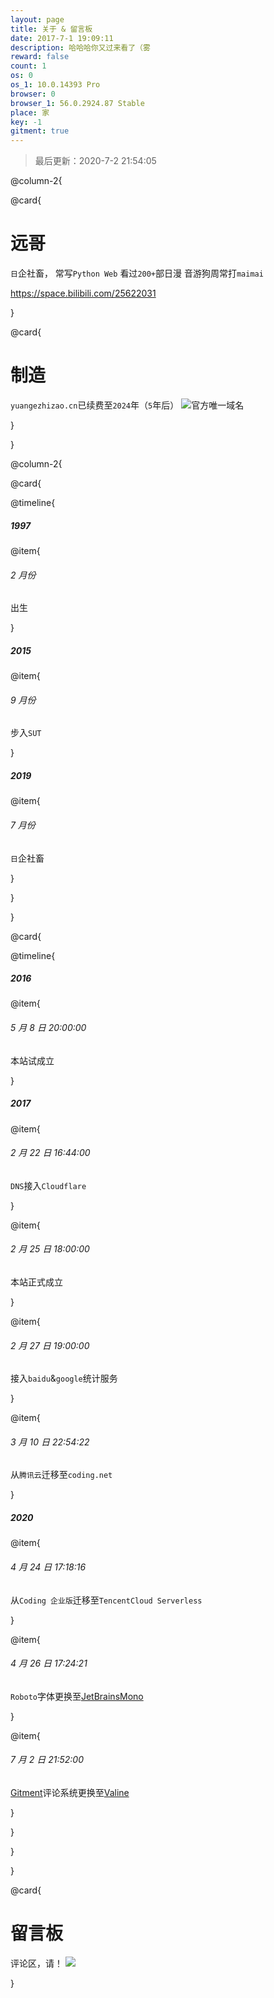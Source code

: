 ```yaml
---
layout: page
title: 关于 & 留言板
date: 2017-7-1 19:09:11
description: 哈哈哈你又过来看了（雾
reward: false
count: 1
os: 0
os_1: 10.0.14393 Pro
browser: 0
browser_1: 56.0.2924.87 Stable
place: 家
key: -1
gitment: true
---
```


<blockquote>最后更新：2020-7-2 21:54:05</blockquote>

@column-2{

@card{

# 远哥
`日`企社畜，
常写`Python Web`
看过`200+`部日漫
音游狗周常打`maimai`

https://space.bilibili.com/25622031

}

@card{

# 制造
`yuangezhizao.cn`已续费至`2024`年（`5`年后）
![官方唯一域名](https://i1.yuangezhizao.cn/Win-10/20190401183620.png!webp)

}

}

@column-2{

@card{

@timeline{

##### 1997

@item{

###### 2 月份

出生

}

##### 2015

@item{

###### 9 月份

步入`SUT`

}

##### 2019

@item{

###### 7 月份

`日`企社畜

}

}

}

@card{

@timeline{

##### 2016

@item{

###### 5 月 8 日 20:00:00

本站试成立

}

##### 2017

@item{

###### 2 月 22 日 16:44:00

`DNS`接入`Cloudflare`

}

@item{

###### 2 月 25 日 18:00:00

本站正式成立

}

@item{

###### 2 月 27 日 19:00:00

接入`baidu`&`google`统计服务

}   

@item{

###### 3 月 10 日 22:54:22

从`腾讯云`迁移至`coding.net`

}

##### 2020

@item{

###### 4 月 24 日 17:18:16

从`Coding 企业版`迁移至`TencentCloud Serverless`

}

@item{

###### 4 月 26 日 17:24:21

`Roboto`字体更换至[JetBrainsMono](https://www.jetbrains.com/lp/mono/)

}

@item{

###### 7 月 2 日 21:52:00

[Gitment](https://github.com/yuangezhizao/gitment)评论系统更换至[Valine](https://github.com/xCss/Valine)

}

}

}

}

@card{

# 留言板
评论区，请！
![](http://ip.ntrqq.net/images/lovelive.png?wd=6IO95Zyo5LqM5qyh5YWD6YeM6YGH6KeB5L2g5Lus55yf5piv5aSq5aW95LqGCnUncyBmb3JldmVy77yB)

}
